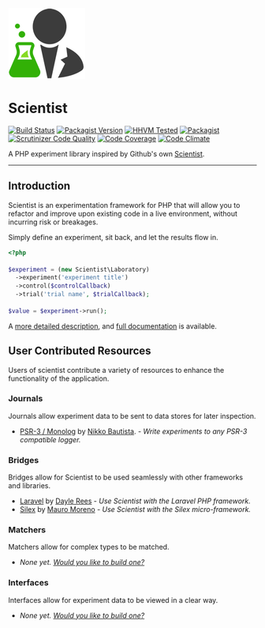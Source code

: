 [![Scientist](scientist.png)](https://packagist.org/packages/daylerees/scientist)

# Scientist

[![Build Status](https://travis-ci.org/daylerees/scientist.svg?branch=master)](https://travis-ci.org/daylerees/scientist)
[![Packagist Version](https://img.shields.io/packagist/v/daylerees/scientist.svg)](https://packagist.org/packages/daylerees/scientist)
[![HHVM Tested](https://img.shields.io/hhvm/daylerees/scientist.svg)](https://travis-ci.org/daylerees/scientist)
[![Packagist](https://img.shields.io/packagist/dt/daylerees/scientist.svg)](https://packagist.org/packages/daylerees/scientist)
[![Scrutinizer Code Quality](https://scrutinizer-ci.com/g/daylerees/scientist/badges/quality-score.png?b=master)](https://scrutinizer-ci.com/g/daylerees/scientist/?branch=master)
[![Code Coverage](https://scrutinizer-ci.com/g/daylerees/scientist/badges/coverage.png?b=master)](https://scrutinizer-ci.com/g/daylerees/scientist/?branch=master)
[![Code Climate](https://codeclimate.com/github/daylerees/scientist/badges/gpa.svg)](https://codeclimate.com/github/daylerees/scientist)

A PHP experiment library inspired by Github's own [Scientist](https://github.com/github/scientist).

---

## Introduction

Scientist is an experimentation framework for PHP that will allow you to refactor and improve upon existing code in a live environment, without incurring risk or breakages.

Simply define an experiment, sit back, and let the results flow in.

```php
<?php

$experiment = (new Scientist\Laboratory)
  ->experiment('experiment title')
  ->control($controlCallback)
  ->trial('trial name', $trialCallback);

$value = $experiment->run();
```

A [more detailed description](https://scientist.readme.io/docs/introduction), and [full documentation](https://scientist.readme.io/) is available.

## User Contributed Resources

Users of scientist contribute a variety of resources to enhance the functionality of the application.

### Journals

Journals allow experiment data to be sent to data stores for later inspection.

- [PSR-3 / Monolog](https://github.com/nikkobautista/scientist-psr3-journal) by [Nikko Bautista](https://github.com/nikkobautista). - *Write experiments to any PSR-3 compatible logger.*

### Bridges

Bridges allow for Scientist to be used seamlessly with other frameworks and libraries.

- [Laravel](https://github.com/daylerees/scientist-laravel) by [Dayle Rees](https://github.com/daylerees) - *Use Scientist with the Laravel PHP framework.*
- [Silex](https://packagist.org/packages/mauro-moreno/silex-scientist) by [Mauro Moreno](https://github.com/mauro-moreno) - *Use Scientist with the Silex micro-framework.*

### Matchers

Matchers allow for complex types to be matched.

- *None yet. [Would you like to build one?](CONTRIBUTING.md)*

### Interfaces

Interfaces allow for experiment data to be viewed in a clear way.

- *None yet. [Would you like to build one?](CONTRIBUTING.md)*
